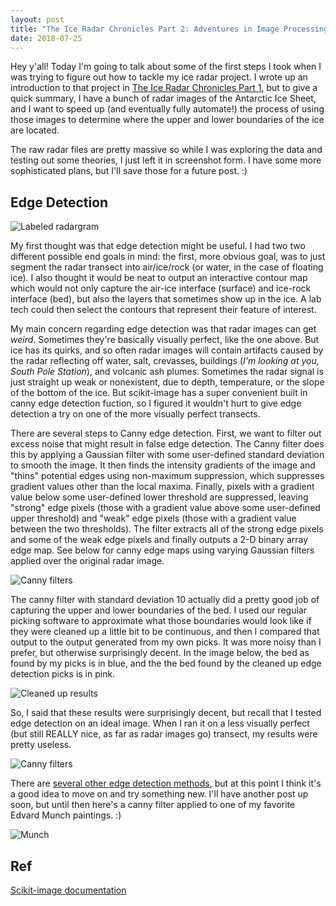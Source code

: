 ```yaml
---
layout: post
title: "The Ice Radar Chronicles Part 2: Adventures in Image Processing"
date: 2018-07-25
---
```


Hey y'all! Today I'm going to talk about some of the first steps I took when I was trying to figure out how to tackle my ice radar project. I wrote up an introduction to that project in [The Ice Radar Chronicles Part 1](https://alyssayelle.github.io/2018/06/19/into-to-ice-radar.html), but to give a quick summary, I have a bunch of radar images of the Antarctic Ice Sheet, and I want to speed up (and eventually fully automate!) the process of using those images to determine where the upper and lower boundaries of the ice are located.

The raw radar files are pretty massive so while I was exploring the data and testing out some theories, I just left it in screenshot form. I have some more sophisticated plans, but I'll save those for a future post. :)


## Edge Detection

![Labeled radargram]({{site.url}}{{site.baseurl}}/assets/ice_radar/radargram_labels.png)

My first thought was that edge detection might be useful. I had two two different possible end goals in mind: the first, more obvious goal, was to just segment the radar transect into air/ice/rock (or water, in the case of floating ice). I also thought it would be neat to output an interactive contour map which would not only capture the air-ice interface (surface) and ice-rock interface (bed), but also the layers that sometimes show up in the ice. A lab tech could then select the contours that represent their feature of interest.

My main concern regarding edge detection was that radar images can get *weird*. Sometimes they're basically visually perfect, like the one above. But ice has its quirks, and so often radar images will contain artifacts caused by the radar reflecting off water, salt, crevasses, buildings (*I'm looking at you, South Pole Station*), and volcanic ash plumes. Sometimes the radar signal is just straight up weak or nonexistent, due to depth, temperature, or the slope of the bottom of the ice. But scikit-image has a super convenient built in canny edge detection fuction, so I figured it wouldn't hurt to give edge detection a try on one of the more visually perfect transects.

There are several steps to Canny edge detection. First, we want to filter out excess noise that might result in false edge detection. The Canny filter does this by applying a Gaussian filter with some user-defined standard deviation to smooth the image. It then finds the intensity gradients of the image and "thins" potential edges using non-maximum suppression, which suppresses gradient values other than the local maxima. Finally, pixels with a gradient value below some user-defined lower threshold are suppressed, leaving "strong" edge pixels (those with a gradient value above some user-defined upper threshold) and "weak" edge pixels (those with a gradient value between the two thresholds). The filter extracts all of the strong edge pixels and some of the weak edge pixels and finally outputs a 2-D binary array edge map. See below for canny edge maps using varying Gaussian filters applied over the original radar image.

![Canny filters]({{site.url}}{{site.baseurl}}/assets/ice_radar/edges_im_overlay.png)

The canny filter with standard deviation 10 actually did a pretty good job of capturing the upper and lower boundaries of the bed. I used our regular picking software to approximate what those boundaries would look like if they were cleaned up a little bit to be continuous, and then I compared that output to the output generated from my own picks. It was more noisy than I prefer, but otherwise surprisingly decent. In the image below, the bed as found by my picks is in blue, and the the bed found by the cleaned up edge detection picks is in pink.

![Cleaned up results]({{site.url}}{{site.baseurl}}/assets/ice_radar/example_bedpicked_zoom.png)

So, I said that these results were surprisingly decent, but recall that I tested edge detection on an ideal image. When I ran it on a less visually perfect (but still REALLY nice, as far as radar images go) transect, my results were pretty useless. 

![Canny filters]({{site.url}}{{site.baseurl}}/assets/ice_radar/edges_bad.png)

There are [several other edge detection methods](http://citeseerx.ist.psu.edu/viewdoc/download?doi=10.1.1.301.927&rep=rep1&type=pdf), but at this point I think it's a good idea to move on and try something new. I'll have another post up soon, but until then here's a canny filter applied to one of my favorite Edvard Munch paintings. :)

![Munch]({{site.url}}{{site.baseurl}}/assets/ice_radar/munch_edges.png)

## Ref

[Scikit-image documentation](http://scikit-image.org/docs/dev/api/skimage.feature.html)

